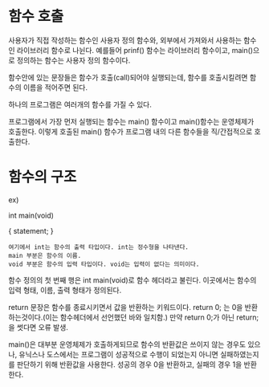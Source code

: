 # 함수 호출

사용자가 직접 작성하는 함수인 사용자 정의 함수와, 외부에서 가져와서 사용하는 함수인 라이브러리 함수로 나뉜다.
예를들어 prinf() 함수는 라이브러리 함수이고, main()으로 정의하는 함수는 사용자 정의 함수이다.

함수안에 있는 문장들은 함수가 호출(call)되어야 실행되는데, 함수를 호출시킬려면 함수의 이름을 적어주면 된다.

하나의 프로그램은 여러개의 함수를 가질 수 있다.

프로그램에서 가장 먼저 실행되는 함수는 main() 함수이고 main()함수는 운영체제가 호출한다. 이렇게 호출된 main() 함수가 프로그램 내의 다른 함수들을 직/간접적으로 호출한다.

# 함수의 구조

ex)

int main(void)

{
    statement;
}

    여기에서 int는 함수의 출력 타입이다. int는 정수형을 나타낸다.
    main 부분은 함수의 이름.
    void 부분은 함수의 입력 타입이다. void는 입력이 없다는 의미이다.


함수 정의의 첫 번째 행은 int main(void)로 함수 헤더라고 불린다. 이곳에서는 함수의 입력 형태, 이름, 출력 형태가 정의된다.

return 문장은 함수를 종료시키면서 값을 반환하는 키워드이다. return 0; 는 0을 반환하는것이다.(이는 함수헤더에서 선언했던 바와 일치함.)
만약 return 0;가 아닌 return; 을 썻다면 오류 발생.

main()은 대부분 운영체제가 호출하게되므로 함수의 반환값은 쓰이지 않는 경우도 있으나, 유닉스나 도스에서는 프로그램이 성공적으로 수행이 되었는지 아니면 실패하였는지를 판단하기 위해 반환값을 사용한다. 성공의 경우 0을 반환하고, 실패의 경우 1을 반환한다.